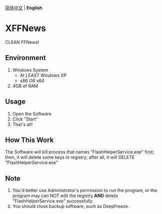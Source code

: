 [简体中文](https://github.com/ChensingML/XFFNews/blob/master/README.md) | __English__

# XFFNews
CLEAN FFNews!

## Environment
1. Windows System
    + At _LEAST_ Windows XP
    + x86 _OR_ x64
2. 4GB of RAM

## Usage
1. Open the Software
2. Click "Start"
3. That's all!

## How This Work
The Software will kill process that names "FlashHelperService.exe" first; then, it will delete some keys in registry; after all, it will DELETE "FlashHelperService.exe"

## Note
1. You'd better use Administrator's permission to run the program, or the program may can NOT edit the registry __AND__ delete "FlashHelperService.exe" successfully.
2. You should close backup software, such as DeepFreeze.